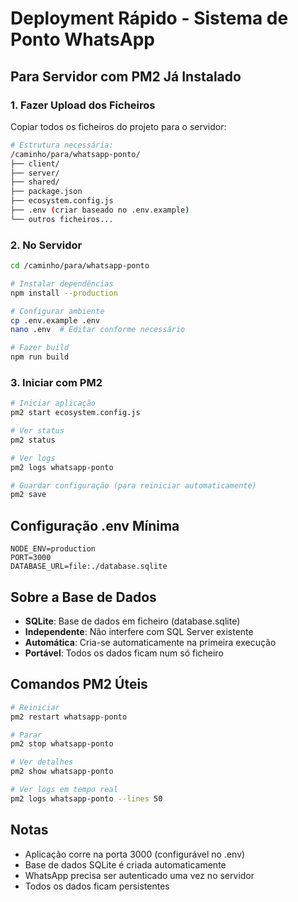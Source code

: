 # Deployment Rápido - Sistema de Ponto WhatsApp

## Para Servidor com PM2 Já Instalado

### 1. Fazer Upload dos Ficheiros
Copiar todos os ficheiros do projeto para o servidor:
```bash
# Estrutura necessária:
/caminho/para/whatsapp-ponto/
├── client/
├── server/
├── shared/
├── package.json
├── ecosystem.config.js
├── .env (criar baseado no .env.example)
└── outros ficheiros...
```

### 2. No Servidor
```bash
cd /caminho/para/whatsapp-ponto

# Instalar dependências
npm install --production

# Configurar ambiente
cp .env.example .env
nano .env  # Editar conforme necessário

# Fazer build
npm run build
```

### 3. Iniciar com PM2
```bash
# Iniciar aplicação
pm2 start ecosystem.config.js

# Ver status
pm2 status

# Ver logs
pm2 logs whatsapp-ponto

# Guardar configuração (para reiniciar automaticamente)
pm2 save
```

## Configuração .env Mínima
```env
NODE_ENV=production
PORT=3000
DATABASE_URL=file:./database.sqlite
```

## Sobre a Base de Dados
- **SQLite**: Base de dados em ficheiro (database.sqlite)
- **Independente**: Não interfere com SQL Server existente
- **Automática**: Cria-se automaticamente na primeira execução
- **Portável**: Todos os dados ficam num só ficheiro

## Comandos PM2 Úteis
```bash
# Reiniciar
pm2 restart whatsapp-ponto

# Parar
pm2 stop whatsapp-ponto

# Ver detalhes
pm2 show whatsapp-ponto

# Ver logs em tempo real
pm2 logs whatsapp-ponto --lines 50
```

## Notas
- Aplicação corre na porta 3000 (configurável no .env)
- Base de dados SQLite é criada automaticamente
- WhatsApp precisa ser autenticado uma vez no servidor
- Todos os dados ficam persistentes